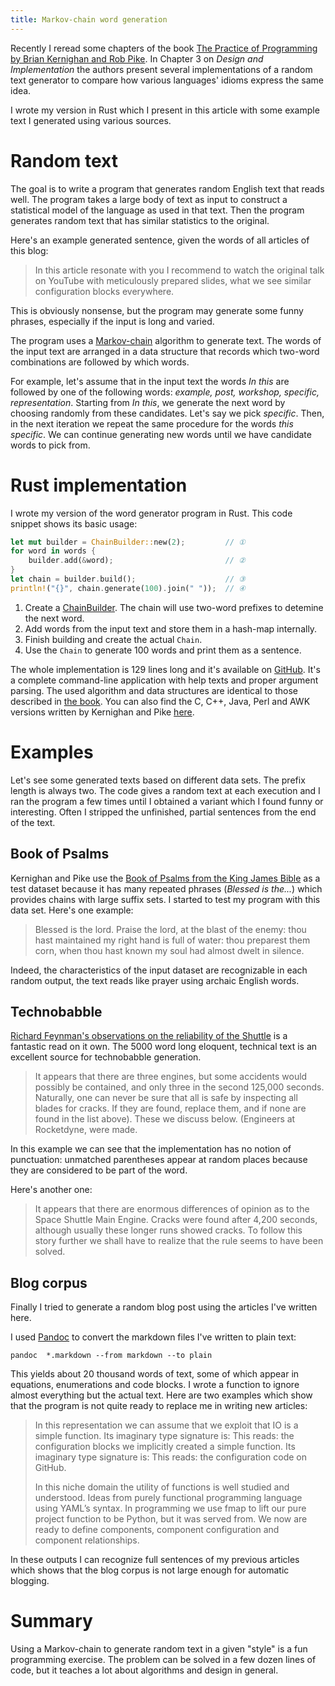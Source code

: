 ```yaml
---
title: Markov-chain word generation
---
```


Recently I reread some chapters of the book [The Practice of Programming by
Brian Kernighan and Rob Pike][tpop].  In Chapter 3 on _Design and
Implementation_ the authors present several implementations of a random text
generator to compare how various languages' idioms express the same idea.

I wrote my version in Rust which I present in this article with some example
text I generated using various sources.

# Random text

The goal is to write a program that generates random English text that reads
well.  The program takes a large body of text as input to construct a
statistical model of the language as used in that text.  Then the program
generates random text that has similar statistics to the original.

Here's an example generated sentence, given the words of all articles of this
blog:

> In this article resonate with you I recommend to watch the original talk on
> YouTube with meticulously prepared slides, what we see similar configuration
> blocks everywhere.

This is obviously nonsense, but the program may generate some funny phrases,
especially if the input is long and varied.

The program uses a [Markov-chain][WikiMarkov] algorithm to generate text.  The
words of the input text are arranged in a data structure that records which
two-word combinations are followed by which words.

For example, let's assume that in the input text the words _In this_ are
followed by one of the following words: _example, post, workshop, specific,
representation_.  Starting from _In this_, we generate the next word by
choosing randomly from these candidates.  Let's say we pick _specific_.  Then,
in the next iteration we repeat the same procedure for the words _this
specific_.  We can continue generating new words until we have candidate words
to pick from.

# Rust implementation

I wrote my version of the word generator program in Rust.  This code snippet
shows its basic usage:

```rust
let mut builder = ChainBuilder::new(2);         // ①
for word in words {
    builder.add(&word);                         // ②
}
let chain = builder.build();                    // ③
println!("{}", chain.generate(100).join(" "));  // ④
```

1. Create a [ChainBuilder][RustBuilder].  The chain will use two-word prefixes
   to detemine the next word.
1. Add words from the input text and store them in a hash-map internally.
1. Finish building and create the actual `Chain`.
1. Use the `Chain` to generate 100 words and print them as a sentence.

The whole implementation is 129 lines long and it's available on
[GitHub][MarkovCode].  It's a complete command-line application with help texts
and proper argument parsing.  The used algorithm and data structures are
identical to those described in [the book][tpop].  You can also find the C,
C++, Java, Perl and AWK versions written by Kernighan and Pike
[here][tpopCode].

# Examples

Let's see some generated texts based on different data sets.  The prefix length
is always two.  The code gives a random text at each execution and I ran the
program a few times until I obtained a variant which I found funny or
interesting.  Often I stripped the unfinished, partial sentences from the end
of the text.

## Book of Psalms

Kernighan and Pike use the [Book of Psalms from the King James Bible][Psalms]
as a test dataset because it  has many repeated phrases (_Blessed is the..._)
which provides chains with large suffix sets.  I started to test my program
with this data set.  Here's one example:

> Blessed is the lord. Praise the lord, at the blast of the enemy: thou hast
> maintained my right hand is full of water: thou preparest them corn, when
> thou hast known my soul had almost dwelt in silence.

Indeed, the characteristics of the input dataset are recognizable in each
random output,  the text reads like prayer using archaic English words.

## Technobabble

[Richard Feynman's observations on the reliability of the Shuttle][Feynmann] is
a fantastic read on it own.  The 5000 word long eloquent, technical text is an
excellent source for technobabble generation.

> It appears that there are three engines, but some accidents would possibly be
> contained, and only three in the second 125,000 seconds. Naturally, one can
> never be sure that all is safe by inspecting all blades for cracks. If they
> are found, replace them, and if none are found in the list above). These we
> discuss below. (Engineers at Rocketdyne, were made.

In this example we can see that the implementation has no notion of
punctuation: unmatched parentheses appear at random places because they are
considered to be part of the word.

Here's another one:

> It appears that there are enormous differences of opinion as to the Space
> Shuttle Main Engine. Cracks were found after 4,200 seconds, although usually
> these longer runs showed cracks. To follow this story further we shall have to
> realize that the rule seems to have been solved.

## Blog corpus

Finally I tried to generate a random blog post using the articles I've written
here.

I used [Pandoc](https://pandoc.org) to convert the markdown files I've written
to plain text:

```shell
pandoc  *.markdown --from markdown --to plain
```

This yields about 20 thousand words of text, some of which appear in equations,
enumerations and code blocks.  I wrote a function to ignore almost everything
but the actual text.   Here are two examples which show that the program is not
quite ready to replace me in writing new articles:

> In this representation we can assume that we exploit that IO is a simple
> function. Its imaginary type signature is: This reads: the configuration blocks
> we implicitly created a simple function. Its imaginary type signature is: This
> reads: the configuration code on GitHub.
>
> In this niche domain the utility of functions is well studied and understood.
> Ideas from purely functional programming language using YAML’s syntax. In
> programming we use fmap to lift our pure project function to be Python, but it
> was served from. We now are ready to define components, component configuration
> and component relationships.

In these outputs I can recognize full sentences of my previous articles which
shows that the blog corpus is not large enough for automatic blogging.

# Summary

Using a Markov-chain to generate random text in a given "style" is a fun
programming exercise.  The problem can be solved in a few dozen lines of code,
but it teaches a lot about algorithms and design in general.

[Feynmann]: https://science.ksc.nasa.gov/shuttle/missions/51-l/docs/rogers-commission/Appendix-F.txt
[Psalms]: https://www.gutenberg.org/ebooks/8019
[tpop]: https://www.cs.princeton.edu/~bwk/tpop.webpage/
[tpopCode]: https://www.cs.princeton.edu/~bwk/tpop.webpage/code.html
[WikiMarkov]: https://en.wikipedia.org/wiki/Markov_chain
[MarkovCode]: https://github.com/wagdav/markov
[RustBuilder]: https://rust-unofficial.github.io/patterns/patterns/creational/builder.html

